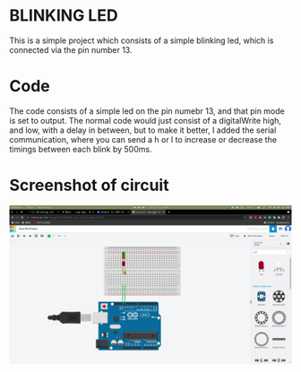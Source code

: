 # BLINKING LED
This is a simple project which consists of a simple blinking led, which is connected via the pin number 13.
# Code
The code consists of a simple led on the pin numebr 13, and that pin mode is set to output. The normal code would just consist of a digitalWrite high, and low, with a delay in between, but to make it better, I added the serial communication, where you can send a h or l to increase or decrease the timings between each blink by 500ms.
# Screenshot of circuit
<img src="images/screenshot.png">